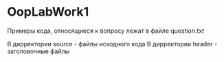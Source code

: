 # OopLabWork1

Примеры кода, относящиеся к вопросу лежат в файле question.txt

В дирректории source - файлы исходного кода
В дирректории header - заголовочные файлы
